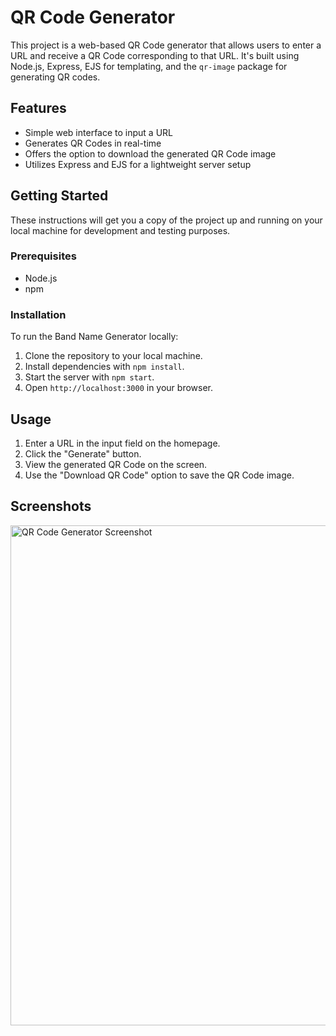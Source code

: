 # QR Code Generator

This project is a web-based QR Code generator that allows users to enter a URL and receive a QR Code corresponding to that URL. It's built using Node.js, Express, EJS for templating, and the `qr-image` package for generating QR codes.

## Features

- Simple web interface to input a URL
- Generates QR Codes in real-time
- Offers the option to download the generated QR Code image
- Utilizes Express and EJS for a lightweight server setup

## Getting Started

These instructions will get you a copy of the project up and running on your local machine for development and testing purposes.

### Prerequisites

- Node.js
- npm

### Installation

To run the Band Name Generator locally:
1. Clone the repository to your local machine.
2. Install dependencies with `npm install`.
3. Start the server with `npm start`.
4. Open `http://localhost:3000` in your browser.

## Usage

1. Enter a URL in the input field on the homepage.
2. Click the "Generate" button.
3. View the generated QR Code on the screen.
4. Use the "Download QR Code" option to save the QR Code image.

## Screenshots
<img src="https://i.postimg.cc/pVFfN6J5/qr-code-generator-1.png" width="800" alt="QR Code Generator Screenshot">
